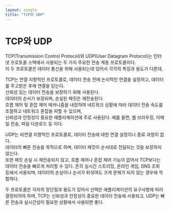 ```yaml
---
layout: single
title: "TCP와 UDP"
---
```


# TCP와 UDP

TCP(Transmission Control Protocol)와 UDP(User Datagram Protocol)는 인터넷 프로토콜 스택에서 사용되는 두 가지 주요한 전송 계층 프로토콜이다.  
이 두 프로토콜은 데이터 통신을 위해 사용되는데 있어서 각각의 특징과 용도가 다른데,  

TCP는 연결 지향적인 프로토콜로, 데이터 전송 전에 논리적인 연결을 설정하고, 데이터를 주고받은 후에 연결을 닫는다.  
신뢰성 있는 데이터 전송을 보장하기 위해 사용된다.  
데이터의 순서가 보장되며, 손실된 패킷은 재전송된다.  
흐름 제어 및 혼잡 제어 메커니즘을 내장하여 네트워크 상황에 따라 데이터 전송 속도를 조절하고 네트워크 혼잡을 피할 수 있으며,  
신뢰성과 안정성이 중요한 애플리케이션에 주로 사용된다. 예를 들면, 웹 브라우징, 이메일 전송, 파일 다운로드 등 이다.  

UDP는 비연결 지향적인 프로토콜로, 데이터 전송에 대한 연결 설정이나 종료 과정이 없다.  
데이터의 빠른 전송을 목적으로 하며, 데이터 패킷이 순서대로 전달되는 것을 보장하지 않는다.  
또한 패킷 손실 시 재전송되지 않고, 흐름 제어나 혼잡 제어 기능이 없어서 TCP보다는 데이터 전송을 빠르게 처리할 수 있다.
흔히 실시간 스트리밍, 온라인 게임, DNS 조회 등에서 사용되며, 데이터의 손실이나 순서가 뒤섞여도 크게 문제가 되지 않는 경우에 적합하다.  

두 프로토콜은 각자의 장단점과 용도가 있어서 선택은 애플리케이션의 요구사항에 따라 결정되어야 하며, TCP는 신뢰성과 안정성이 중요한 데이터 전송에 사용되고, UDP는 빠른 전송과 실시간성이 필요한 상황에서 사용되면 좋다.
